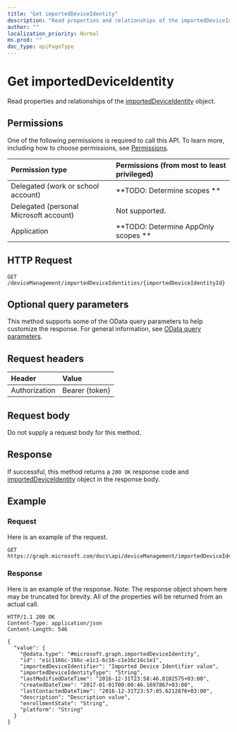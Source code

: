 ```yaml
---
title: "Get importedDeviceIdentity"
description: "Read properties and relationships of the importedDeviceIdentity object."
author: ""
localization_priority: Normal
ms.prod: ""
doc_type: apiPageType
---
```


# Get importedDeviceIdentity

Read properties and relationships of the [importedDeviceIdentity](../resources/importeddeviceidentity.md) object.

## Permissions
One of the following permissions is required to call this API. To learn more, including how to choose permissions, see [Permissions](/concepts/permissions-reference.md).

|Permission type|Permissions (from most to least privileged)|
|:---|:---|
|Delegated (work or school account)|**TODO: Determine scopes **|
|Delegated (personal Microsoft account)|Not supported.|
|Application|**TODO: Determine AppOnly scopes **|

## HTTP Request
<!-- {
  "blockType": "ignored"
}
-->
``` http
GET /deviceManagement/importedDeviceIdentities/{importedDeviceIdentityId}
```

## Optional query parameters
This method supports some of the OData query parameters to help customize the response. For general information, see [OData query parameters](/graph/query-parameters).

## Request headers
|Header|Value|
|:---|:---|
|Authorization|Bearer {token}|

## Request body
Do not supply a request body for this method.

## Response
If successful, this method returns a `200 OK` response code and [importedDeviceIdentity](../resources/importeddeviceidentity.md) object in the response body.

## Example

### Request
Here is an example of the request.
<!-- {
  "blockType": "request",
  "name": "get_importeddeviceidentity"
}
-->
``` http
GET https://graph.microsoft.com/docs\api/deviceManagement/importedDeviceIdentities/{importedDeviceIdentityId}
```

### Response
Here is an example of the response. Note: The response object shown here may be truncated for brevity. All of the properties will be returned from an actual call.
<!-- {
  "blockType": "response",
  "truncated": true,
  "@odata.type": "microsoft.graph.importedDeviceIdentity"
}
-->
``` http
HTTP/1.1 200 OK
Content-Type: application/json
Content-Length: 546

{
  "value": {
    "@odata.type": "#microsoft.graph.importedDeviceIdentity",
    "id": "e1c1166c-166c-e1c1-6c16-c1e16c16c1e1",
    "importedDeviceIdentifier": "Imported Device Identifier value",
    "importedDeviceIdentityType": "String",
    "lastModifiedDateTime": "2016-12-31T23:58:46.8102575+03:00",
    "createdDateTime": "2017-01-01T00:00:46.1697867+03:00",
    "lastContactedDateTime": "2016-12-31T23:57:05.6212876+03:00",
    "description": "Description value",
    "enrollmentState": "String",
    "platform": "String"
  }
}
```

